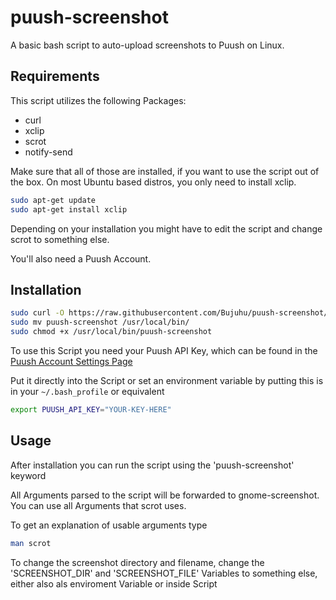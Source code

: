 puush-screenshot
====================

A basic bash script to auto-upload screenshots to Puush on Linux.

Requirements
------------

This script utilizes the following Packages:
* curl
* xclip
* scrot
* notify-send

Make sure that all of those are installed, if you want to use the script out of the box. On most Ubuntu based distros, you only need to install xclip.

```bash
sudo apt-get update
sudo apt-get install xclip
```
Depending on your installation you might have to edit the script and change scrot to something else.

You'll also need a Puush Account.

Installation
------------

```bash
sudo curl -O https://raw.githubusercontent.com/Bujuhu/puush-screenshot/master/puush-screenshot
sudo mv puush-screenshot /usr/local/bin/
sudo chmod +x /usr/local/bin/puush-screenshot
```

To use this Script you need your Puush API Key, which can be found in the [Puush Account Settings Page](http://puush.me/account/settings)

Put it directly into the Script or set an environment variable by putting this is in your `~/.bash_profile` or equivalent
```bash
export PUUSH_API_KEY="YOUR-KEY-HERE"
```

Usage
-----
After installation you can run the script using the 'puush-screenshot' keyword

All Arguments parsed to the script will be forwarded to gnome-screenshot.
You can use all Arguments that scrot uses.

To get an explanation of usable arguments type
```bash
man scrot
```

To change the screenshot directory and filename, change the 'SCREENSHOT_DIR' and 'SCREENSHOT_FILE' Variables to something else, either also als enviroment Variable or inside Script
